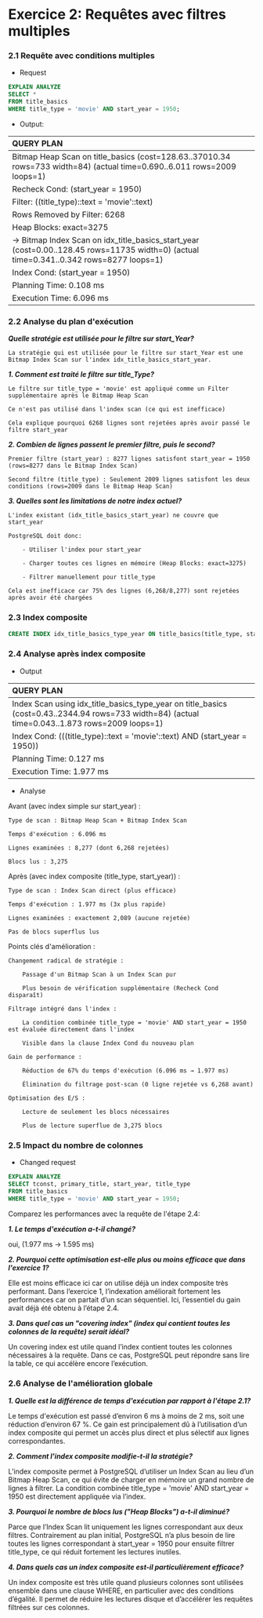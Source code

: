 # Exercice 2: Requêtes avec filtres multiples

### 2.1 Requête avec conditions multiples

* Request
```sql
EXPLAIN ANALYZE
SELECT *
FROM title_basics
WHERE title_type = 'movie' AND start_year = 1950;
```

* Output:

| QUERY PLAN |
| :--- |
| Bitmap Heap Scan on title\_basics  \(cost=128.63..37010.34 rows=733 width=84\) \(actual time=0.690..6.011 rows=2009 loops=1\) |
|   Recheck Cond: \(start\_year = 1950\) |
|   Filter: \(\(title\_type\)::text = 'movie'::text\) |
|   Rows Removed by Filter: 6268 |
|   Heap Blocks: exact=3275 |
|   -&gt;  Bitmap Index Scan on idx\_title\_basics\_start\_year  \(cost=0.00..128.45 rows=11735 width=0\) \(actual time=0.341..0.342 rows=8277 loops=1\) |
|         Index Cond: \(start\_year = 1950\) |
| Planning Time: 0.108 ms |
| Execution Time: 6.096 ms |

### 2.2 Analyse du plan d'exécution
**_Quelle stratégie est utilisée pour le filtre sur start_Year?_**

    La stratégie qui est utilisée pour le filtre sur start_Year est une Bitmap Index Scan sur l'index idx_title_basics_start_year.

**_1. Comment est traité le filtre sur title_Type?_**

    Le filtre sur title_type = 'movie' est appliqué comme un Filter supplémentaire après le Bitmap Heap Scan

    Ce n'est pas utilisé dans l'index scan (ce qui est inefficace)

    Cela explique pourquoi 6268 lignes sont rejetées après avoir passé le filtre start_year

**_2. Combien de lignes passent le premier filtre, puis le second?_**

    Premier filtre (start_year) : 8277 lignes satisfont start_year = 1950 (rows=8277 dans le Bitmap Index Scan)

    Second filtre (title_type) : Seulement 2009 lignes satisfont les deux conditions (rows=2009 dans le Bitmap Heap Scan)

**_3. Quelles sont les limitations de notre index actuel?_**

    L'index existant (idx_title_basics_start_year) ne couvre que start_year

    PostgreSQL doit donc:

        - Utiliser l'index pour start_year

        - Charger toutes ces lignes en mémoire (Heap Blocks: exact=3275)

        - Filtrer manuellement pour title_type

    Cela est inefficace car 75% des lignes (6,268/8,277) sont rejetées après avoir été chargées

### 2.3 Index composite
```sql
CREATE INDEX idx_title_basics_type_year ON title_basics(title_type, start_year);
```

### 2.4 Analyse après index composite
* Output

| QUERY PLAN |
| :--- |
| Index Scan using idx\_title\_basics\_type\_year on title\_basics  \(cost=0.43..2344.94 rows=733 width=84\) \(actual time=0.043..1.873 rows=2009 loops=1\) |
|   Index Cond: \(\(\(title\_type\)::text = 'movie'::text\) AND \(start\_year = 1950\)\) |
| Planning Time: 0.127 ms |
| Execution Time: 1.977 ms |

* Analyse

Avant (avec index simple sur start_year) :

    Type de scan : Bitmap Heap Scan + Bitmap Index Scan

    Temps d'exécution : 6.096 ms

    Lignes examinées : 8,277 (dont 6,268 rejetées)

    Blocs lus : 3,275

Après (avec index composite (title_type, start_year)) :

    Type de scan : Index Scan direct (plus efficace)

    Temps d'exécution : 1.977 ms (3x plus rapide)

    Lignes examinées : exactement 2,089 (aucune rejetée)

    Pas de blocs superflus lus

Points clés d'amélioration :

    Changement radical de stratégie :

        Passage d'un Bitmap Scan à un Index Scan pur

        Plus besoin de vérification supplémentaire (Recheck Cond disparaît)

    Filtrage intégré dans l'index :

        La condition combinée title_type = 'movie' AND start_year = 1950 est évaluée directement dans l'index

        Visible dans la clause Index Cond du nouveau plan

    Gain de performance :

        Réduction de 67% du temps d'exécution (6.096 ms → 1.977 ms)

        Élimination du filtrage post-scan (0 ligne rejetée vs 6,268 avant)

    Optimisation des E/S :

        Lecture de seulement les blocs nécessaires

        Plus de lecture superflue de 3,275 blocs

### 2.5 Impact du nombre de colonnes
* Changed request
```sql
EXPLAIN ANALYZE
SELECT tconst, primary_title, start_year, title_type
FROM title_basics
WHERE title_type = 'movie' AND start_year = 1950;
```

Comparez les performances avec la requête de l'étape 2.4:

**_1. Le temps d'exécution a-t-il changé?_**

oui, (1.977 ms → 1.595 ms)

**_2. Pourquoi cette optimisation est-elle plus ou moins efficace que dans l'exercice 1?_**

Elle est moins efficace ici car on utilise déjà un index composite très performant. Dans l’exercice 1, l’indexation améliorait fortement les performances car on partait d’un scan séquentiel. Ici, l’essentiel du gain avait déjà été obtenu à l’étape 2.4.

**_3. Dans quel cas un "covering index" (index qui contient toutes les colonnes de la requête) serait idéal?_**

Un covering index est utile quand l’index contient toutes les colonnes nécessaires à la requête. Dans ce cas, PostgreSQL peut répondre sans lire la table, ce qui accélère encore l’exécution.

### 2.6 Analyse de l'amélioration globale
**_1. Quelle est la différence de temps d'exécution par rapport à l'étape 2.1?_**

Le temps d'exécution est passé d’environ 6 ms à moins de 2 ms, soit une réduction d’environ 67 %. Ce gain est principalement dû à l’utilisation d’un index composite qui permet un accès plus direct et plus sélectif aux lignes correspondantes.

**_2. Comment l'index composite modifie-t-il la stratégie?_**

L’index composite permet à PostgreSQL d’utiliser un Index Scan au lieu d’un Bitmap Heap Scan, ce qui évite de charger en mémoire un grand nombre de lignes à filtrer. La condition combinée title_type = 'movie' AND start_year = 1950 est directement appliquée via l’index.

**_3. Pourquoi le nombre de blocs lus ("Heap Blocks") a-t-il diminué?_**

Parce que l’Index Scan lit uniquement les lignes correspondant aux deux filtres. Contrairement au plan initial, PostgreSQL n’a plus besoin de lire toutes les lignes correspondant à start_year = 1950 pour ensuite filtrer title_type, ce qui réduit fortement les lectures inutiles.

**_4. Dans quels cas un index composite est-il particulièrement efficace?_**

Un index composite est très utile quand plusieurs colonnes sont utilisées ensemble dans une clause WHERE, en particulier avec des conditions d’égalité. Il permet de réduire les lectures disque et d’accélérer les requêtes filtrées sur ces colonnes.
